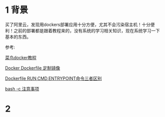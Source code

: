 # 1 背景
买了阿里云，发现用dockers部署应用十分方便，尤其不会污染宿主机！十分便利！之前的部署都是跟着教程来的，没有系统的学习相关知识，现在系统学习一下基本的东西。

参考:

[菜鸟docker教程](https://www.runoob.com/docker/docker-hello-world.html)

[Docker Dockerfile 定制镜像](https://blog.csdn.net/wo18237095579/article/details/80540571)

[Dockerfile RUN,CMD,ENTRYPOINT命令三者区别](https://blog.csdn.net/liangweihua123/article/details/87436694)

[bash -c 注意事项](https://www.jianshu.com/p/198d819d24d1)

# 2
